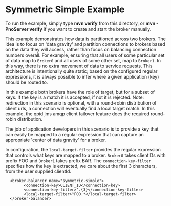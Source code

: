 # Symmetric Simple Example

To run the example, simply type **mvn verify** from this directory, or **mvn -PnoServer verify** if you want to create and start the broker manually.

This example demonstrates how data is partitioned across two brokers. The idea is to focus on
'data gravity' and partition connections to brokers based on the data they will access,
rather than focus on balancing connection numbers overall.
For example, ensuring that all users of some particular set of data map to `Broker0`
and all users of some other set, map to `Broker1`. In this way, there is no extra movement of
data to service requests.
This architecture is intentionally quite static; based on the configured regular expressions,
it is always possible to infer where a given application (key) should be routed to.

In this example both brokers have the role of target, but for a subset of keys. If the key is a match
it is accepted, if not it is rejected.
Note: redirection in this scenario is optional, with a round-robin distribution of client urls, a connection will
eventually find a local target match.
In this example, the qpid jms amqp client failover feature does the required round-robin distribution.

The job of application developers in this scenario is to provide a key that can easily be mapped to a regular
expression that can capture an appropriate 'center of data gravity' for a broker.

In configuration, the `local-target-filter` provides the regular expression that controls what keys are mapped to a broker.
`Broker0` takes clientIDs with prefix FOO and `Broker1` takes prefix BAR. The `connection-key-filter` specifies how the key is extracted,
we care about the first 3 characters, from the user supplied clientId.

      <broker-balancer name="symmetric-simple">
            <connection-key>CLIENT_ID</connection-key>
            <connection-key-filter>^.{3}</connection-key-filter>
            <local-target-filter>^FOO.*</local-target-filter>
      </broker-balancer>
